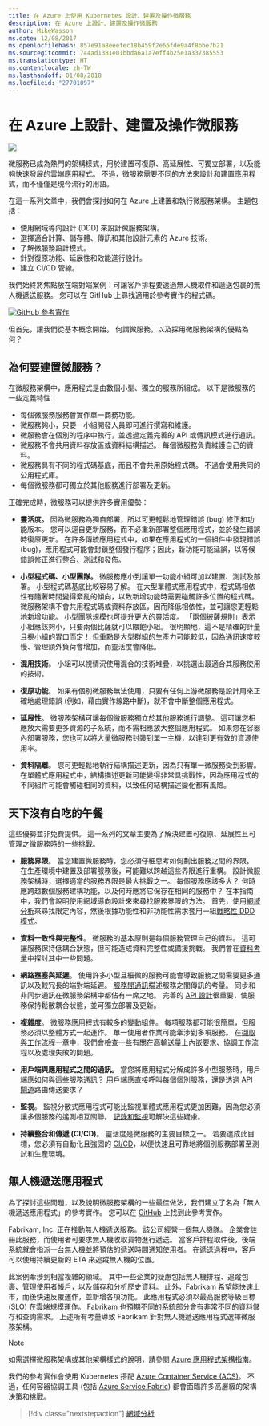 ```yaml
---
title: 在 Azure 上使用 Kubernetes 設計、建置及操作微服務
description: 在 Azure 上設計、建置及操作微服務
author: MikeWasson
ms.date: 12/08/2017
ms.openlocfilehash: 857e91a8eeefec18b459f2e66fde9a4f8bbe7b21
ms.sourcegitcommit: 744ad1381e01bbda6a1a7eff4b25e1a337385553
ms.translationtype: HT
ms.contentlocale: zh-TW
ms.lasthandoff: 01/08/2018
ms.locfileid: "27701097"
---
```

# <a name="designing-building-and-operating-microservices-on-azure"></a>在 Azure 上設計、建置及操作微服務

![](./images/drone.svg)

微服務已成為熱門的架構樣式，用於建置可復原、高延展性、可獨立部署，以及能夠快速發展的雲端應用程式。 不過，微服務需要不同的方法來設計和建置應用程式，而不僅僅是現今流行的用語。 

在這一系列文章中，我們會探討如何在 Azure 上建置和執行微服務架構。 主題包括：

- 使用網域導向設計 (DDD) 來設計微服務架構。 
- 選擇適合計算、儲存體、傳訊和其他設計元素的 Azure 技術。
- 了解微服務設計模式。
- 針對復原功能、延展性和效能進行設計。
- 建立 CI/CD 管線。


我們始終將焦點放在端對端案例：可讓客戶排程要透過無人機取件和遞送包裹的無人機遞送服務。 您可以在 GitHub 上尋找適用於參考實作的程式碼。

[![GitHub](../_images/github.png) 參考實作][drone-ri]

但首先，讓我們從基本概念開始。 何謂微服務，以及採用微服務架構的優點為何？

## <a name="why-build-microservices"></a>為何要建置微服務？

在微服務架構中，應用程式是由數個小型、獨立的服務所組成。 以下是微服務的一些定義特性：

- 每個微服務服務會實作單一商務功能。
- 微服務夠小，只要一小組開發人員即可進行撰寫和維護。
- 微服務會在個別的程序中執行，並透過定義完善的 API 或傳訊模式進行通訊。 
- 微服務不會共用資料存放區或資料結構描述。 每個微服務負責維護自己的資料。 
- 微服務具有不同的程式碼基底，而且不會共用原始程式碼。 不過會使用共同的公用程式庫。
- 每個微服務都可獨立於其他服務進行部署及更新。 

正確完成時，微服務可以提供許多實用優勢：

- **靈活度。** 因為微服務為獨自部署，所以可更輕鬆地管理錯誤 (bug) 修正和功能版本。 您可以逕自更新服務，而不必重新部署整個應用程式，並於發生錯誤時復原更新。 在許多傳統應用程式中，如果在應用程式的一個組件中發現錯誤 (bug)，應用程式可能會封鎖整個發行程序；因此，新功能可能延誤，以等候錯誤修正進行整合、測試和發佈。  

- **小型程式碼、小型團隊。** 微服務應小到讓單一功能小組可加以建置、測試及部署。 小型程式碼基底比較容易了解。 在大型單體式應用程式中，程式碼相依性有隨著時間變得紊亂的傾向，以致新增功能時需要碰觸許多位置的程式碼。 微服務架構不會共用程式碼或資料存放區，因而降低相依性，並可讓您更輕鬆地新增功能。 小型團隊規模也可提升更大的靈活度。 「兩個披薩規則」表示小組應該夠小，只要兩個比薩就可以餵飽小組。 很明顯地，這不是精確的計量且視小組的胃口而定！ 但重點是大型群組的生產力可能較低，因為通訊速度較慢、管理額外負荷會增加，而靈活度會降低。  

- **混用技術**。 小組可以視情況使用混合的技術堆疊，以挑選出最適合其服務使用的技術。 

- **復原功能**。 如果有個別微服務無法使用，只要有任何上游微服務是設計用來正確地處理錯誤 (例如，藉由實作線路中斷)，就不會中斷整個應用程式。

- **延展性**。 微服務架構可讓每個微服務獨立於其他服務進行調整。 這可讓您相應放大需要更多資源的子系統，而不需相應放大整個應用程式。 如果您在容器內部署服務，您也可以將大量微服務封裝到單一主機，以達到更有效的資源使用率。

- **資料隔離**。 您可更輕鬆地執行結構描述更新，因為只有單一微服務受到影響。 在單體式應用程式中，結構描述更新可能變得非常具挑戰性，因為應用程式的不同組件可能會觸碰相同的資料，以致任何結構描述變化都有風險。
 
## <a name="no-free-lunch"></a>天下沒有白吃的午餐

這些優勢並非免費提供。 這一系列的文章主要為了解決建置可復原、延展性且可管理之微服務時的一些挑戰。

- **服務界限**。 當您建置微服務時，您必須仔細思考如何劃出服務之間的界限。 在生產環境中建置及部署服務後，可能難以跨越這些界限進行重構。 設計微服務架構時，選擇適當的服務界限是最大挑戰之一。 每個服務應該多大？ 何時應跨越數個服務建構功能，以及何時應將它保存在相同的服務中？ 在本指南中，我們會說明使用網域導向設計來來尋找服務界限的方法。 首先，使用[網域分析](./domain-analysis.md)來尋找限定內容，然後根據功能性和非功能性需求套用一組[戰略性 DDD 模式](./microservice-boundaries.md)。 

- **資料一致性與完整性**。 微服務的基本原則是每個服務管理自己的資料。 這可讓服務保持低耦合狀態，但可能造成資料完整性或備援挑戰。 我們會在[資料考量](./data-considerations.md)中探討其中一些問題。

- **網路壅塞與延遲**。 使用許多小型且細微的服務可能會導致服務之間需要更多通訊以及較冗長的端對端延遲。 [服務間通訊](./interservice-communication.md)描述服務之間傳訊的考量。 同步和非同步通訊在微服務架構中都佔有一席之地。 完善的 [API 設計](./api-design.md)很重要，使服務保持鬆散耦合狀態，並可獨立部署及更新。
 
- **複雜度**。 微服務應用程式有較多的變動組件。 每項服務都可能很簡單，但服務必須以整體方式一起運作。 單一使用者作業可能牽涉到多項服務。 在[擷取與工作流程](./ingestion-workflow.md)一章中，我們會檢查一些有關在高輸送量上內嵌要求、協調工作流程以及處理失敗的問題。 

- **用戶端與應用程式之間的通訊。**  當您將應用程式分解成許多小型服務時，用戶端應如何與這些服務通訊？ 用戶端應直接呼叫每個個別服務，還是透過 [API 閘道](./gateway.md)路由傳送要求？

- **監視**。 監視分散式應用程式可能比監視單體式應用程式更加困難，因為您必須讓多個服務的遙測相互關聯。 [記錄和監視](./logging-monitoring.md)可解決這些疑慮。

- **持續整合和傳遞 (CI/CD)**。 靈活度是微服務的主要目標之一。 若要達成此目標，您必須有自動化且強固的 [CI/CD](./ci-cd.md)，以便快速且可靠地將個別服務部署至測試和生產環境。

## <a name="the-drone-delivery-application"></a>無人機遞送應用程式

為了探討這些問題，以及說明微服務架構的一些最佳做法，我們建立了名為「無人機遞送應用程式」的參考實作。 您可以在 [GitHub][drone-ri] 上找到此參考實作。

Fabrikam, Inc. 正在推動無人機遞送服務。 該公司經營一個無人機隊。 企業會註冊此服務，而使用者可要求無人機收取貨物進行遞送。 當客戶排程取件後，後端系統就會指派一台無人機並將預估的遞送時間通知使用者。 在遞送過程中，客戶可以使用持續更新的 ETA 來追蹤無人機的位置。

此案例牽涉到相當複雜的領域。 其中一些企業的疑慮包括無人機排程、追蹤包裹、管理使用者帳戶，以及儲存和分析歷史資料。 此外，Fabrikam 希望能快速上市，而後快速反覆運作，並新增各項功能。 此應用程式必須以最高服務等級目標 (SLO) 在雲端規模運作。 Fabrikam 也預期不同的系統部分會有非常不同的資料儲存和查詢需求。 上述所有考量導致 Fabrikam 針對無人機遞送應用程式選擇微服務架構。

> [!NOTE]
> 如需選擇微服務架構或其他架構樣式的說明，請參閱 [Azure 應用程式架構指南](../guide/index.md)。

我們的參考實作會使用 Kubernetes 搭配 [Azure Container Service (ACS)](/azure/container-service/kubernetes/)。 不過，任何容器協調工具 (包括 [Azure Service Fabric](/azure/service-fabric/)) 都會面臨許多高層級的架構決策和挑戰。 

> [!div class="nextstepaction"]
> [網域分析](./domain-analysis.md)


<!-- links -->

[drone-ri]: https://github.com/mspnp/microservices-reference-implementation
